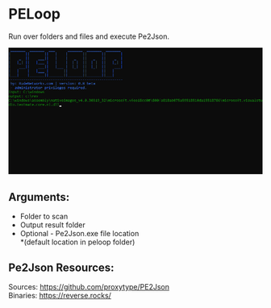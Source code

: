 # PELoop
Run over folders and files and execute Pe2Json.

![PE2Json](https://raw.githubusercontent.com/proxytype/PELoop/main/peloop1.png)


## Arguments:
- Folder to scan
- Output result folder
- Optional - Pe2Json.exe file location <br>
  *(default location in peloop folder)


## Pe2Json Resources:<br>
  Sources: https://github.com/proxytype/PE2Json<br>
  Binaries: https://reverse.rocks/

